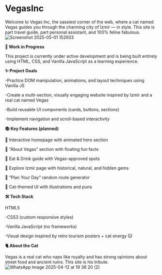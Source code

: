 # VegasInc


Welcome to Vegas Inc, the sassiest corner of the web, where a cat named Vegas guides you through the charming city of İzmir — in style.
This site is part travel guide, part personal assistant, and 100% feline fabulous.
![Screenshot 2025-05-01 152933](https://github.com/user-attachments/assets/ef340a4d-02ce-44cb-803d-4afdcf9a6481)

**🚧 Work in Progress**

This project is currently under active development and is being built entirely using HTML, CSS, and Vanilla JavaScript as a learning experience.

**✨ Project Goals**

-Practice DOM manipulation, animations, and layout techniques using Vanilla JS

-Create a multi-section, visually engaging website inspired by Izmir and a real cat named Vegas

-Build reusable UI components (cards, buttons, sections)

-Implement navigation and scroll-based interactivity

**📚 Key Features (planned)**

🎉 Interactive homepage with animated hero section

📸 “About Vegas” section with floating fun facts

🥙 Eat & Drink guide with Vegas-approved spots

🧭 Explore Izmir page with historical, natural, and hidden gems

🎒 “Plan Your Day” random route generator

🐾 Cat-themed UI with illustrations and puns

**🛠️ Tech Stack**

HTML5

-CSS3 (custom responsive styles)

-Vanilla JavaScript (no frameworks)

-Visual design inspired by retro tourism posters + cat energy 🐱

**🐈 About the Cat**

Vegas is a real cat who naps like royalty and has strong opinions about street food and ancient ruins. This site is his tribute.
![WhatsApp Image 2025-04-12 at 19 36 20 (2)](https://github.com/user-attachments/assets/d02d680c-f71c-480e-8334-ca5c60fd47cd)
